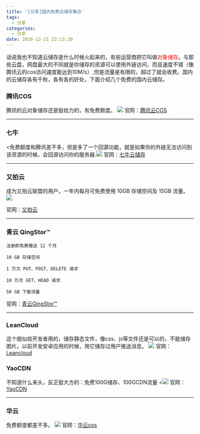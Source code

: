 ```yaml
---
title: '[分享]国内免费云储存集合'
tags:
  - 分享
categories:
  - 分享
date: 2016-12-21 22:13:20
---
```


话说我也不知道云储存是什么时候火起来的，有些运营商把它叫做<span style="color: #ff0000;">对象储存</span>。与那些云盘，网盘最大的不同就是你储存的资源可以使用外链访问，而且速度不错（像腾讯云的cos访问速度能达到10M/s）,但是流量是有限的，超过了就会收费。国内的云储存各有千秋，各有各的好处，下面介绍几个免费的国内云储存。

### 腾讯COS

腾讯的云对象储存还是挺给力的，有免费额度。
![](http://oic1wftgk.bkt.clouddn.com/wp-content/uploads/cos.png)
官网：[腾讯云COS](https://www.qcloud.com/product/cos)

* * *

### 七牛

<免费额度和腾讯差不多，但是多了一个回源功能，就是如果你的外链无法访问到该资源的时候，会回源访问你的服务器.![](http://oic1wftgk.bkt.clouddn.com/wp-content/uploads/qiniuyunchucun.png)
官网：[七牛云储存](http://www.qiniu.com/) 

* * *

### 又拍云

成为又拍云联盟的用户，一年内每月可免费使用 10GB 存储空间及 15GB 流量。
![](http://oic1wftgk.bkt.clouddn.com/wp-content/uploads/youpaiyun-1.png)

官网：[又拍云](https://www.upyun.com)

* * *

### 青云 QingStor™

	注册即免费赠送 12 个月		10 GB 存储空间		1 万次 PUT、POST、DELETE 请求		10 万次 GET、HEAD 请求		50 GB 下载流量
官网：[青云QingStor™](https://www.qingcloud.com/)

* * *

### LeanCloud

这个貌似给开发者用的，储存静态文件，像css、js等文件还是可以的，不能储存图片。以前开发安卓应用的时候，用它储存过用户推送消息。
![](http://oic1wftgk.bkt.clouddn.com/wp-content/uploads/leancloud.png)
官网：[Leancloud](http://leancloud.cn)


### YaoCDN

不知道什么来头，反正挺大方的：免费100G储存、100GCDN流量
<![](http://oic1wftgk.bkt.clouddn.com/wp-content/uploads/yaocdn.png)
官网：[YaoCDN](http://www.yaocdn.com/)

* * *



### 华云


免费额度都差不多。
![](http://oic1wftgk.bkt.clouddn.com/wp-content/uploads/huayun.png)
官网：[华云cos](https://www.chinac.com/Product/newCos.html)
